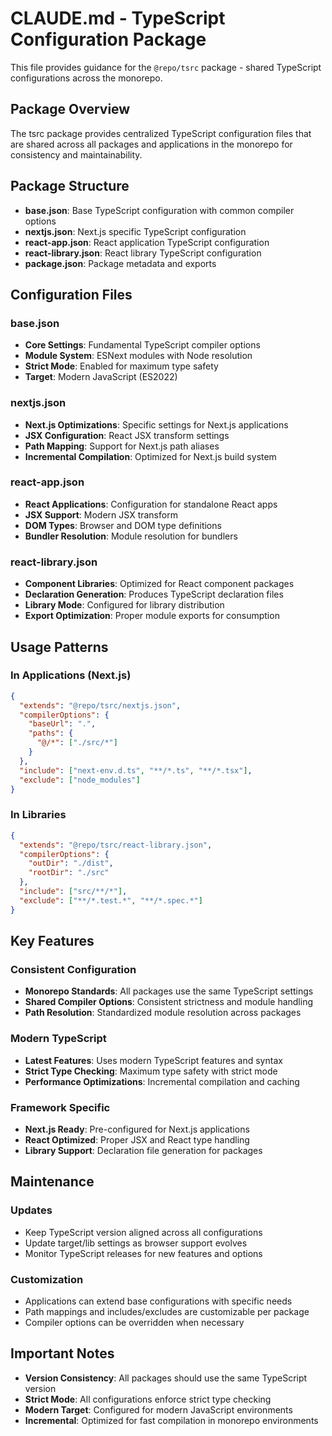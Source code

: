 # CLAUDE.md - TypeScript Configuration Package

This file provides guidance for the `@repo/tsrc` package - shared TypeScript configurations across the monorepo.

## Package Overview

The tsrc package provides centralized TypeScript configuration files that are shared across all packages and applications in the monorepo for consistency and maintainability.

## Package Structure

- **base.json**: Base TypeScript configuration with common compiler options
- **nextjs.json**: Next.js specific TypeScript configuration
- **react-app.json**: React application TypeScript configuration  
- **react-library.json**: React library TypeScript configuration
- **package.json**: Package metadata and exports

## Configuration Files

### base.json
- **Core Settings**: Fundamental TypeScript compiler options
- **Module System**: ESNext modules with Node resolution
- **Strict Mode**: Enabled for maximum type safety
- **Target**: Modern JavaScript (ES2022)

### nextjs.json
- **Next.js Optimizations**: Specific settings for Next.js applications
- **JSX Configuration**: React JSX transform settings
- **Path Mapping**: Support for Next.js path aliases
- **Incremental Compilation**: Optimized for Next.js build system

### react-app.json
- **React Applications**: Configuration for standalone React apps
- **JSX Support**: Modern JSX transform
- **DOM Types**: Browser and DOM type definitions
- **Bundler Resolution**: Module resolution for bundlers

### react-library.json
- **Component Libraries**: Optimized for React component packages
- **Declaration Generation**: Produces TypeScript declaration files
- **Library Mode**: Configured for library distribution
- **Export Optimization**: Proper module exports for consumption

## Usage Patterns

### In Applications (Next.js)
```json
{
  "extends": "@repo/tsrc/nextjs.json",
  "compilerOptions": {
    "baseUrl": ".",
    "paths": {
      "@/*": ["./src/*"]
    }
  },
  "include": ["next-env.d.ts", "**/*.ts", "**/*.tsx"],
  "exclude": ["node_modules"]
}
```

### In Libraries
```json
{
  "extends": "@repo/tsrc/react-library.json",
  "compilerOptions": {
    "outDir": "./dist",
    "rootDir": "./src"
  },
  "include": ["src/**/*"],
  "exclude": ["**/*.test.*", "**/*.spec.*"]
}
```

## Key Features

### Consistent Configuration
- **Monorepo Standards**: All packages use the same TypeScript settings
- **Shared Compiler Options**: Consistent strictness and module handling
- **Path Resolution**: Standardized module resolution across packages

### Modern TypeScript
- **Latest Features**: Uses modern TypeScript features and syntax
- **Strict Type Checking**: Maximum type safety with strict mode
- **Performance Optimizations**: Incremental compilation and caching

### Framework Specific
- **Next.js Ready**: Pre-configured for Next.js applications
- **React Optimized**: Proper JSX and React type handling
- **Library Support**: Declaration file generation for packages

## Maintenance

### Updates
- Keep TypeScript version aligned across all configurations
- Update target/lib settings as browser support evolves
- Monitor TypeScript releases for new features and options

### Customization
- Applications can extend base configurations with specific needs
- Path mappings and includes/excludes are customizable per package
- Compiler options can be overridden when necessary

## Important Notes

- **Version Consistency**: All packages should use the same TypeScript version
- **Strict Mode**: All configurations enforce strict type checking
- **Modern Target**: Configured for modern JavaScript environments
- **Incremental**: Optimized for fast compilation in monorepo environments